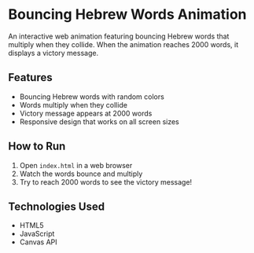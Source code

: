 # Bouncing Hebrew Words Animation

An interactive web animation featuring bouncing Hebrew words that multiply when they collide. When the animation reaches 2000 words, it displays a victory message.

## Features
- Bouncing Hebrew words with random colors
- Words multiply when they collide
- Victory message appears at 2000 words
- Responsive design that works on all screen sizes

## How to Run
1. Open `index.html` in a web browser
2. Watch the words bounce and multiply
3. Try to reach 2000 words to see the victory message!

## Technologies Used
- HTML5
- JavaScript
- Canvas API
